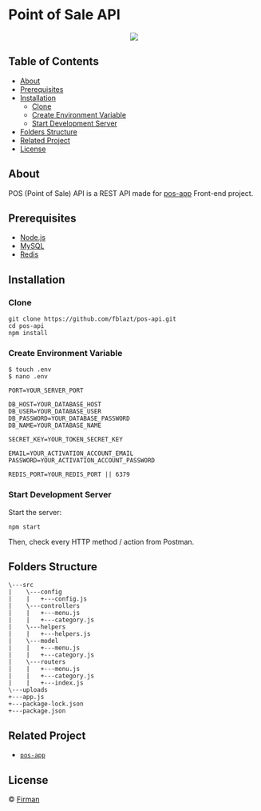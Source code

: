 # Point of Sale API


<p align="center">
  <img src="https://cdn-images-1.medium.com/max/871/1*d2zLEjERsrs1Rzk_95QU9A.png">
</p>

## Table of Contents

* [About](#About)
* [Prerequisites](#Prerequisites)
* [Installation](#Installation)
  * [Clone](#Clone)
  * [Create Environment Variable](#create-environment-variable)
  * [Start Development Server](#Start-Development-Server)
* [Folders Structure](#Folders-Structure)
* [Related Project](#Related-Project)
* [License](#License)

## About
POS (Point of Sale) API is a REST API made for [pos-app](https://github.com/fblazt/pos-app) Front-end project.

## Prerequisites

* [Node.js](https://nodejs.org/en/)
* [MySQL](https://www.mysql.com/downloads/)
* [Redis](https://redis.io/)

## Installation

### Clone

```
git clone https://github.com/fblazt/pos-api.git
cd pos-api
npm install 
```

### Create Environment Variable

```
$ touch .env
$ nano .env
```

```
PORT=YOUR_SERVER_PORT

DB_HOST=YOUR_DATABASE_HOST
DB_USER=YOUR_DATABASE_USER
DB_PASSWORD=YOUR_DATABASE_PASSWORD
DB_NAME=YOUR_DATABASE_NAME

SECRET_KEY=YOUR_TOKEN_SECRET_KEY

EMAIL=YOUR_ACTIVATION_ACCOUNT_EMAIL
PASSWORD=YOUR_ACTIVATION_ACCOUNT_PASSWORD

REDIS_PORT=YOUR_REDIS_PORT || 6379

```

### Start Development Server

Start the server:
```
npm start
```
Then, check every HTTP method / action from Postman.

## Folders Structure
```
\---src
|    \---config
|    |   +---config.js            
|    \---controllers
|    |   +---menu.js
|    |   +---category.js
|    \---helpers
|    |   +---helpers.js
|    \---model
|    |   +---menu.js
|    |   +---category.js
|    \---routers
|    |   +---menu.js
|    |   +---category.js
|    |   +---index.js
\---uploads
+---app.js
+---package-lock.json
+---package.json
```

## Related Project
* [`pos-app`](https://github.com/fblazt/pos-app)

## License

© [Firman](https://github.com/fblazt/)
